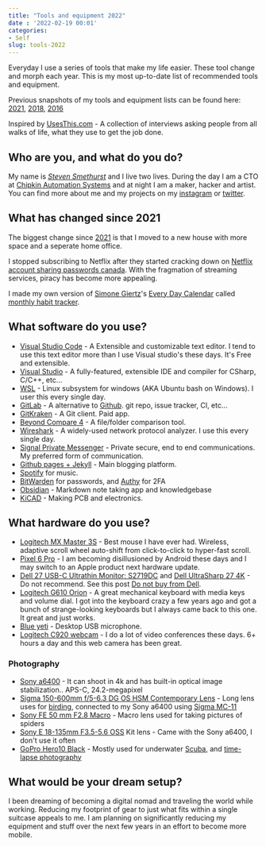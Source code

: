 ```yaml
---
title: "Tools and equipment 2022"
date : '2022-02-19 00:01'
categories:
- Self
slug: tools-2022
---
```


Everyday I use a series of tools that make my life easier. These tool change and morph each year. This is my most up-to-date list of recommended tools and equipment.

Previous snapshots of my tools and equipment lists can be found here: [2021](/current-tools-and-equipment-2021), [2018](/tools-2018), [2016](/tools-2016)

Inspired by [UsesThis.com](https://usesthis.com/) - A collection of interviews asking people from all walks of life, what they use to get the job done.

## Who are you, and what do you do?

My name is [*Steven Smethurst*](/about) and I live two lives. During the day I am a CTO at [Chipkin Automation Systems](http://store.chipkin.com/) and at night I am a maker, hacker and artist. You can find more about me and my projects on my [instagram](https://instagram.com/funvill) or [twitter](https://twitter.com/funvill).

## What has changed since 2021

The biggest change since [2021](/year-in-review-2022) is that I moved to a new house with more space and a seperate home office.

I stopped subscribing to Netflix after they started cracking down on [Netflix account sharing passwords canada](https://globalnews.ca/news/9470991/netflix-account-sharing-passwords-canada/). With the fragmation of streaming services, piracy has become more appealing.

I made my own version of [Simone Giertz](https://www.simonegiertz.com/)'s [Every Day Calendar](https://www.kickstarter.com/projects/simonegiertz/the-every-day-calendar) called [monthly habit tracker](/projects/2022-monthly-habit-tracker/).

## What software do you use?

- [Visual Studio Code](https://code.visualstudio.com/) - A Extensible and customizable text editor. I tend to use this text editor more than I use Visual studio's these days. It's Free and extensible.
- [Visual Studio](https://www.visualstudio.com/vs/community/) - A fully-featured, extensible IDE and compiler for CSharp, C/C++, etc...
- [WSL](https://docs.microsoft.com/en-us/windows/wsl/install-win10) - Linux subsystem for windows (AKA Ubuntu bash on Windows). I user this every single day.
- [GitLab](https://about.gitlab.com/) - A alternative to [Github](https://github.com/). git repo, issue tracker, CI, etc...
- [GitKraken](https://www.gitkraken.com/) - A Git client. Paid app.
- [Beyond Compare 4](http://www.scootersoftware.com/) - A file/folder comparison tool.
- [Wireshark](https://www.wireshark.org/) - A widely-used network protocol analyzer. I use this every single day.
- [Signal Private Messenger](https://play.google.com/store/apps/details?id=org.thoughtcrime.securesms&hl=en) - Private secure, end to end communications. My preferred form of communication.
- [Github pages + Jekyll](https://github.com/funvill/funvill.github.io) - Main blogging platform.
- [Spotify](https://www.spotify.com/ca-en/) for music.
- [BitWarden](https://bitwarden.com/) for passwords, and [Authy](https://authy.com/) for 2FA
- [Obsidian](https://obsidian.md/) - Markdown note taking app and knowledgebase
- [KiCAD](https://kicad.org/) - Making PCB and electronics.

## What hardware do you use?

- [Logitech MX Master 3S](https://www.logitech.com/en-ca/mx/master-series.html) - Best mouse I have ever had. Wireless, adaptive scroll wheel auto-shift from click-to-click to hyper-fast scroll.
- [Pixel 6 Pro](https://en.wikipedia.org/wiki/Pixel_6) - I am becoming disillusioned by Android these days and I may switch to an Apple product next hardware update.
- [Dell 27 USB-C Ultrathin Monitor: S2719DC](https://www.dell.com/en-ca/shop/dell-27-usb-c-ultrathin-monitor-s2719dc/apd/210-aqpv/monitors-monitor-accessories) and [Dell UltraSharp 27 4K](https://www.dell.com/en-ca/shop/ultrasharp-27-4k-usb-c-monitor-u2720q/apd/210-avjv/monitors-monitor-accessories) - Do not recommend. See this post [Do not buy from Dell](/dont-buy-from-dell).
- [Logitech G610 Orion](https://www.tomsguide.com/us/logitech-g610-orion,review-3506.html) - A great mechanical keyboard with media keys and volume dial. I got into the keyboard crazy a few years ago and got a bunch of strange-looking keyboards but I always came back to this one. It great and just works.
- [Blue yeti](https://www.bluemic.com/en-us/products/yeti/) - Desktop USB microphone.
- [Logitech C920 webcam](https://www.logitech.com/en-us/product/hd-pro-webcam-c920) - I do a lot of video conferences these days. 6+ hours a day and this web camera has been great.

### Photography

- [Sony a6400](https://www.sony.ca/en/electronics/interchangeable-lens-cameras/ilce-6400) - It can shoot in 4k and has built-in optical image stabilization.. APS-C, 24.2-megapixel
- [Sigma 150-600mm f/5-6.3 DG OS HSM Contemporary Lens](https://www.sigmacanada.ca/products/150-600mm-f5-6-3-dg-os-hsm-contemporary) - Long lens uses for [birding](/projects/2021-bird-playing-cards/), connected to my Sony a6400 using [Sigma MC-11](https://www.sigma-global.com/en/accessories/mc-11/)
- [Sony FE 50 mm F2.8 Macro](https://www.sony.ca/en/electronics/camera-lenses/sel50m28) - Macro lens used for taking pictures of spiders
- [Sony E 18-135mm F3.5-5.6 OSS](https://www.sony.ca/en/electronics/camera-lenses/sel18135) Kit lens - Came with the Sony a6400, I don't use it often
- [GoPro Hero10 Black](https://gopro.com/en/us/shop/cameras/hero10-black/CHDHX-101-master.html) - Mostly used for underwater [Scuba](https://www.scuba.com/), and [time-lapse photography](https://en.wikipedia.org/wiki/Time-lapse_photography)

## What would be your dream setup?

I been dreaming of becoming a digital nomad and traveling the world while working. Reducing my footprint of gear to just what fits within a single suitcase  appeals to me. I am planning on significantly reducing my equipment and stuff over the next few years in an effort to become more mobile.
